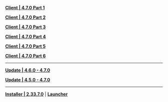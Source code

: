 **[Client | 4.7.0  Part 1](https://autopatchhk.yuanshen.com/client_app/download/pc_zip/20240524181522_P7n5afVhY8WeoVZb/GenshinImpact_4.7.0.zip.001)**

**[Client | 4.7.0  Part 2](https://autopatchhk.yuanshen.com/client_app/download/pc_zip/20240524181522_P7n5afVhY8WeoVZb/GenshinImpact_4.7.0.zip.002)**

**[Client | 4.7.0  Part 3](https://autopatchhk.yuanshen.com/client_app/download/pc_zip/20240524181522_P7n5afVhY8WeoVZb/GenshinImpact_4.7.0.zip.003)**

**[Client | 4.7.0  Part 4](https://autopatchhk.yuanshen.com/client_app/download/pc_zip/20240524181522_P7n5afVhY8WeoVZb/GenshinImpact_4.7.0.zip.004)**

**[Client | 4.7.0  Part 5](https://autopatchhk.yuanshen.com/client_app/download/pc_zip/20240524181522_P7n5afVhY8WeoVZb/GenshinImpact_4.7.0.zip.005)**

**[Client | 4.7.0  Part 6](https://autopatchhk.yuanshen.com/client_app/download/pc_zip/20240524181522_P7n5afVhY8WeoVZb/GenshinImpact_4.7.0.zip.006)**

---

**[Update | 4.6.0 - 4.7.0](https://autopatchhk.yuanshen.com/client_app/update/hk4e_global/10/game_4.6.0_4.7.0_hdiff_PIM7zBX3lxGjbaNV.zip)**

**[Update | 4.5.0 - 4.7.0](https://autopatchhk.yuanshen.com/client_app/update/hk4e_global/10/game_4.5.0_4.7.0_hdiff_hjfZ1LgT52ceYDOv.zip)**

---

**[Installer | 2.33.7.0](https://download-porter.hoyoverse.com/download-porter/2024/05/16/GenshinImpact_install_20240506153945.exe)** | **[Launcher](https://autopatchhk.yuanshen.com/client_app/update/hk4e_global/10/update_20240506161851_fd19fc830qcrjz1u.zip)**
